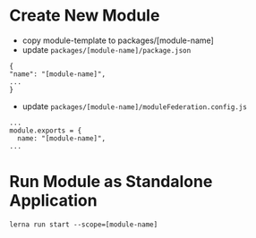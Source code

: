 # Create New Module

- copy module-template to packages/[module-name]
- update `packages/[module-name]/package.json`

```
{
"name": "[module-name]",
...
}
```

- update `packages/[module-name]/moduleFederation.config.js `

```
...
module.exports = {
  name: "[module-name]",
...

```

# Run Module as Standalone Application

```
lerna run start --scope=[module-name]

```
